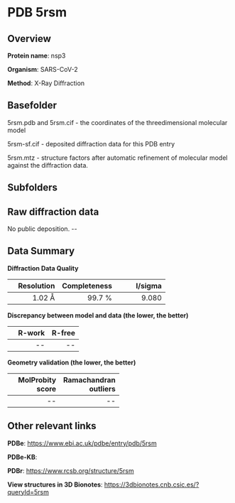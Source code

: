 # PDB 5rsm

## Overview

**Protein name**: nsp3

**Organism**: SARS-CoV-2

**Method**: X-Ray Diffraction



## Basefolder

5rsm.pdb and 5rsm.cif - the coordinates of the threedimensional molecular model

5rsm-sf.cif - deposited diffraction data for this PDB entry

5rsm.mtz - structure factors after automatic refinement of molecular model against the diffraction data.

## Subfolders









## Raw diffraction data

No public deposition. --<br> 

## Data Summary
**Diffraction Data Quality**

|   | Resolution | Completeness| I/sigma |
|---|-------------:|----------------:|--------------:|
|   |1.02 Å|99.7  %|<img width=50/>9.080|

**Discrepancy between model and data (the lower, the better)**

|   | **R-work**| **R-free**   
|---|-------------:|----------------:|           
||--|--|

**Geometry validation (the lower, the better)**

|   |**MolProbity<br>score**| **Ramachandran<br>outliers** 
|---|-------------:|----------------:|
||--|--|

 

 



## Other relevant links 
**PDBe**:  https://www.ebi.ac.uk/pdbe/entry/pdb/5rsm

**PDBe-KB**:  
 
**PDBr**: https://www.rcsb.org/structure/5rsm 

**View structures in 3D Bionotes**: https://3dbionotes.cnb.csic.es/?queryId=5rsm

